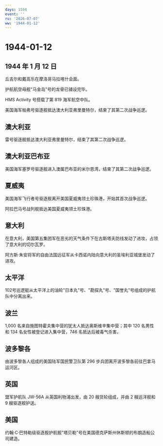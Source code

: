 ```yaml
---
days: 1594
event: ''
ru: '2026-07-07'
ww: '1944-01-12'
---
```


# 1944-01-12

## 1944 年 1 月 12 日

丘吉尔和戴高乐在摩洛哥马拉喀什会面。

护航航空母舰"马金岛"号的龙骨已铺设完毕。

HMS Activity 号搭载了第 819 海军航空中队。

美国海军帕弗号驱逐舰抵达澳大利亚弗里曼特尔，结束了其第二次战争巡逻。

## 澳大利亚

雷号驱逐舰抵达澳大利亚弗里曼特尔，结束了其第二次战争巡逻。

## 澳大利亚巴布亚

美国海军塞罗号驱逐舰进入澳属巴布亚的米尔恩湾，结束了其第二次战争巡逻。

## 夏威夷

美国海军飞行者号驱逐舰离开美国夏威夷领土珍珠港，开始其首次战争巡逻。

阿拉巴马号战列舰抵达美国夏威夷领土珍珠港。

## 意大利

在意大利，美国第五集团军在恶劣的天气条件下在古斯塔夫防线发动了进攻，占领了意大利的切尔瓦罗。

阿方斯·朱安将军的自由法国远征军从卡西诺内陆向意大利的圣埃利亚城堡发动了进攻。

## 太平洋

102号巡逻艇从太平洋上的油轮"日本丸"号、"勘探丸"号、"国誉丸"号组成的护航队中分离出来。

## 波兰

1,000 名来自施图特霍夫集中营的犹太人抵达奥斯维辛集中营；其中 120
名男性和 134 名女性被登记进入集中营，746 名抵达后被毒气杀害。

## 波多黎各

由波多黎各人组成的美国陆军国民警卫队第 296
步兵团离开波多黎各前往巴拿马运河区。

## 英国

盟军护航队 JW-56A 从英国利物浦出发，由 20 艘货轮组成，并由 2 艘巡洋舰和
9 艘驱逐舰护送。

## 美国

约翰·C·巴特勒级驱逐舰护航舰"塔贝勒"号在美国德克萨斯州休斯顿的布朗造船公司建造。